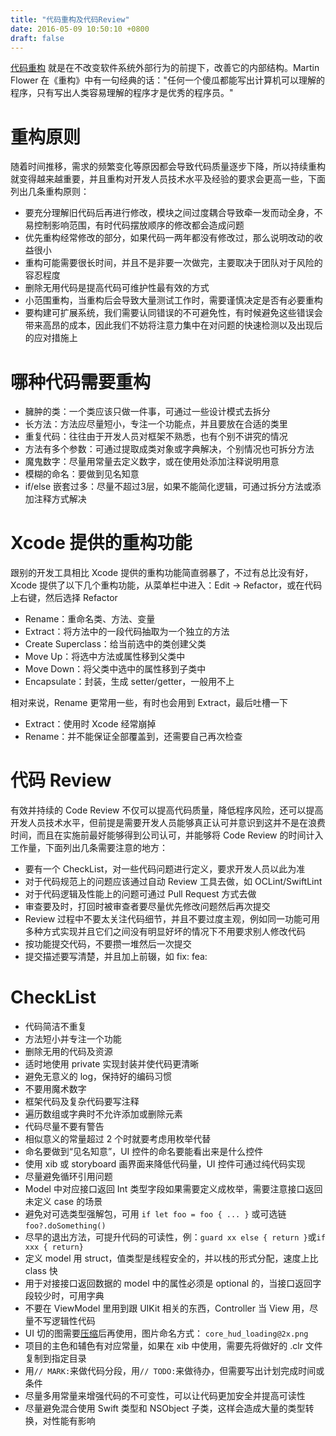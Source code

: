 ```yaml
---
title: "代码重构及代码Review"
date: 2016-05-09 10:50:10 +0800
draft: false
---
```


[代码重构]() 就是在不改变软件系统外部行为的前提下，改善它的内部结构。Martin Flower 在《重构》中有一句经典的话："任何一个傻瓜都能写出计算机可以理解的程序，只有写出人类容易理解的程序才是优秀的程序员。"

# 重构原则
随着时间推移，需求的频繁变化等原因都会导致代码质量逐步下降，所以持续重构就变得越来越重要，并且重构对开发人员技术水平及经验的要求会更高一些，下面列出几条重构原则：

- 要充分理解旧代码后再进行修改，模块之间过度耦合导致牵一发而动全身，不易控制影响范围，有时代码摆放顺序的修改都会造成问题
- 优先重构经常修改的部分，如果代码一两年都没有修改过，那么说明改动的收益很小
- 重构可能需要很长时间，并且不是非要一次做完，主要取决于团队对于风险的容忍程度
- 删除无用代码是提高代码可维护性最有效的方式
- 小范围重构，当重构后会导致大量测试工作时，需要谨慎决定是否有必要重构
- 要构建可扩展系统，我们需要认同错误的不可避免性，有时候避免这些错误会带来高昂的成本，因此我们不妨将注意力集中在对问题的快速检测以及出现后的应对措施上

# 哪种代码需要重构
- 臃肿的类：一个类应该只做一件事，可通过一些设计模式去拆分
- 长方法：方法应尽量短小，专注一个功能点，并且要放在合适的类里
- 重复代码：往往由于开发人员对框架不熟悉，也有个别不讲究的情况
- 方法有多个参数：可通过提取成类对象或字典解决，个别情况也可拆分方法 
- 魔鬼数字：尽量用常量去定义数字，或在使用处添加注释说明用意
- 模糊的命名：要做到见名知意
- if/else 嵌套过多：尽量不超过3层，如果不能简化逻辑，可通过拆分方法或添加注释方式解决

# Xcode 提供的重构功能
跟别的开发工具相比 Xcode 提供的重构功能简直弱暴了，不过有总比没有好，Xcode 提供了以下几个重构功能，从菜单栏中进入：Edit -> Refactor，或在代码上右键，然后选择 Refactor

- Rename：重命名类、方法、变量
- Extract：将方法中的一段代码抽取为一个独立的方法
- Create Superclass：给当前选中的类创建父类
- Move Up：将选中方法或属性移到父类中
- Move Down：将父类中选中的属性移到子类中
- Encapsulate：封装，生成 setter/getter，一般用不上

相对来说，Rename 更常用一些，有时也会用到 Extract，最后吐槽一下

- Extract：使用时 Xcode 经常崩掉
- Rename：并不能保证全部覆盖到，还需要自己再次检查

# 代码 Review

有效并持续的 Code Review 不仅可以提高代码质量，降低程序风险，还可以提高开发人员技术水平，但前提是需要开发人员能够真正认可并意识到这并不是在浪费时间，而且在实施前最好能够得到公司认可，并能够将 Code Review 的时间计入工作量，下面列出几条需要注意的地方：

- 要有一个 CheckList，对一些代码问题进行定义，要求开发人员以此为准
- 对于代码规范上的问题应该通过自动 Review 工具去做，如 OCLint/SwiftLint
- 对于代码逻辑及性能上的问题可通过 Pull Request 方式去做
- 审查要及时，打回时被审查者要尽量优先修改问题然后再次提交
- Review 过程中不要太关注代码细节，并且不要过度主观，例如同一功能可用多种方式实现并且它们之间没有明显好坏的情况下不用要求别人修改代码
- 按功能提交代码，不要攒一堆然后一次提交
- 提交描述要写清楚，并且加上前辍，如 fix: fea:

# CheckList
- 代码简洁不重复
- 方法短小并专注一个功能
- 删除无用的代码及资源
- 适时地使用 private 实现封装并使代码更清晰
- 避免无意义的 log，保持好的编码习惯
- 不要用魔术数字
- 框架代码及复杂代码要写注释
- 遍历数组或字典时不允许添加或删除元素
- 代码尽量不要有警告
- 相似意义的常量超过 2 个时就要考虑用枚举代替
- 命名要做到“见名知意”，UI 控件的命名要能看出来是什么控件
- 使用 xib 或 storyboard 画界面来降低代码量，UI 控件可通过纯代码实现
- 尽量避免循环引用问题
- Model 中对应接口返回 Int 类型字段如果需要定义成枚举，需要注意接口返回未定义 case 的场景
- 避免对可选类型强解包，可用 `if let foo = foo { ... }` 或可选链 `foo?.doSomething()`
- 尽早的退出方法，可提升代码的可读性，例：`guard xx else { return }`或`if xxx { return} `
- 定义 model 用 struct，值类型是线程安全的，并以栈的形式分配，速度上比 class 快
- 用于对接接口返回数据的 model 中的属性必须是 optional 的，当接口返回字段较少时，可用字典
- 不要在 ViewModel 里用到跟 UIKit 相关的东西，Controller 当 View 用，尽量不写逻辑性代码
- UI 切的图需要[压缩](https://tinypng.com)后再使用，图片命名方式：
`core_hud_loading@2x.png`
- 项目的主色和辅色有对应常量，如果在 xib 中使用，需要先将做好的 .clr 文件复制到指定目录
- 用`// MARK:`来做代码分段，用`// TODO:`来做待办，但需要写出计划完成时间或条件
- 尽量多用常量来增强代码的不可变性，可以让代码更加安全并提高可读性
- 尽量避免混合使用 Swift 类型和 NSObject 子类，这样会造成大量的类型转换，对性能有影响


